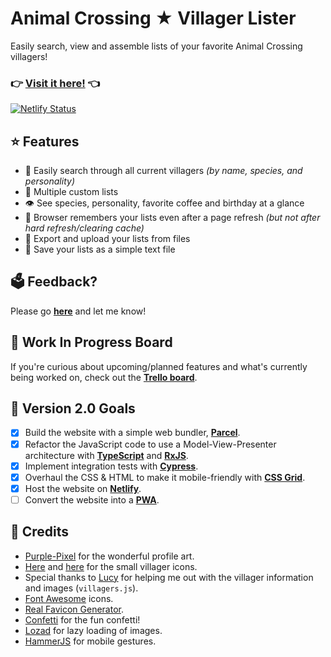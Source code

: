 # Animal Crossing ★ Villager Lister
Easily search, view and assemble lists of your favorite Animal Crossing villagers!

### 👉 [**Visit it here!**](https://ac-lister.netlify.app/) 👈
[![Netlify Status](https://api.netlify.com/api/v1/badges/fd74c070-049b-43ef-b920-a28f989f7906/deploy-status)](https://app.netlify.com/sites/ac-lister/deploys)

## ⭐ Features
- 🔎 Easily search through all current villagers *(by name, species, and personality)*
- 📜 Multiple custom lists
- 👁 See species, personality, favorite coffee and birthday at a glance
- 💾 Browser remembers your lists even after a page refresh *(but not after hard refresh/clearing cache)*
- 📁 Export and upload your lists from files
- 📄 Save your lists as a simple text file

## 🗳 Feedback?
Please go **[here](https://github.com/Maxzilla60/AC-Lister/issues)** and let me know!

## 🚧 Work In Progress Board

If you're curious about upcoming/planned features and what's currently being worked on, check out the **[Trello board](https://trello.com/b/DD4k8ncM/ac-lister-20)**.

## 🎯 Version 2.0 Goals

 - [x] Build the website with a simple web bundler, **[Parcel](https://parceljs.org)**.
 - [x] Refactor the JavaScript code to use a Model-View-Presenter architecture with **[TypeScript](https://www.typescriptlang.org)** and **[RxJS](https://rxjs-dev.firebaseapp.com)**.
 - [x] Implement integration tests with **[Cypress](https://www.cypress.io)**.
 - [x] Overhaul the CSS & HTML to make it mobile-friendly with **[CSS Grid](https://css-tricks.com/snippets/css/complete-guide-grid/)**.
 - [x] Host the website on **[Netlify](https://www.netlify.com/)**.
 - [ ] Convert the website into a **[PWA](https://developers.google.com/web/progressive-web-apps/)**.

## 🌷 Credits
- [Purple-Pixel](https://purple-pixel.tumblr.com/) for the wonderful profile art.
- [Here](http://kelseycrossing.com/post/149344517906/animal-crossing-pixel-masterpost) and [here](http://reguluscrossing.tumblr.com/post/153233705592/tried-to-edit-some-of-rehoeass-pixels-to-make) for the small villager icons.
- Special thanks to [Lucy](http://laxatite.tumblr.com/) for helping me out with the villager information and images (`villagers.js`).
- [Font Awesome](http://fontawesome.io/) icons.
- [Real Favicon Generator](http://realfavicongenerator.net/).
- [Confetti](https://github.com/catdad/canvas-confetti) for the fun confetti!
- [Lozad](https://apoorv.pro/lozad.js/) for lazy loading of images.
- [HammerJS](https://hammerjs.github.io) for mobile gestures.

